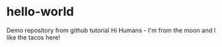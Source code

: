 # hello-world
Demo repository from github tutorial
Hi Humans - I'm from the moon and I like the tacos here!
